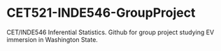# CET521-INDE546-GroupProject
CET/INDE546 Inferential Statistics. Github for group project studying EV immersion in Washington State.
